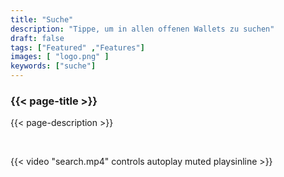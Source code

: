 ```yaml
---
title: "Suche"
description: "Tippe, um in allen offenen Wallets zu suchen"
draft: false
tags: ["Featured" ,"Features"]
images: [ "logo.png" ]
keywords: ["suche"]
---
```






### {{< page-title >}} 
{{< page-description >}} 

<br>



{{< video "search.mp4" controls  autoplay muted playsinline >}}